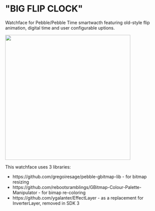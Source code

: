 "BIG FLIP CLOCK"
==============
Watchface for Pebble/Pebble Time smartwacth featuring old-style flip animation, digital time and user configurable uptions.

<img src="http://i.imgur.com/qM0pobi.jpg" width="400"/>

This watchface uses 3 libraries:
<ul>
<li>https://github.com/gregoiresage/pebble-gbitmap-lib - for bitmap resizing</li>
<li>https://github.com/rebootsramblings/GBitmap-Colour-Palette-Manipulator - for bimap re-coloring</li>
<li>https://github.com/ygalanter/EffectLayer - as a replacement for InverterLayer, removed in SDK 3</li>
</ul>
